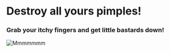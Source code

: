 # Destroy all yours pimples!

### Grab your itchy fingers and get little bastards down!

![Mmmmmmm](https://i.kym-cdn.com/entries/icons/original/000/006/077/so_good.png)
